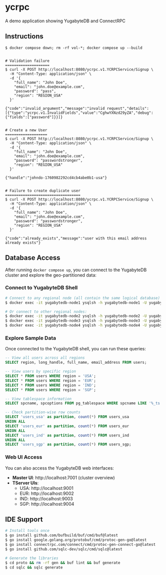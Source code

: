# ycrpc

A demo application showing YugabyteDB and ConnectRPC

## Instructions

```
$ docker compose down; rm -rf vol-*; docker compose up --build


# Validation failure
====================
$ curl -X POST http://localhost:8080/ycrpc.v1.YCRPCService/Signup \
  -H "Content-Type: application/json" \
  -d '{
    "full_name": "John Doe",
    "email": "john.doe@example.com",
    "password": "pass",
    "region": "REGION_USA"
  }'

{"code":"invalid_argument","message":"invalid request","details":[{"type":"ycrpc.v1.InvalidFields","value":"CghwYXNzd29yZA","debug":{"fields":["password"]}}]}


# Create a new User
===================
$ curl -X POST http://localhost:8080/ycrpc.v1.YCRPCService/Signup \
  -H "Content-Type: application/json" \
  -d '{
    "full_name": "John Doe",
    "email": "john.doe@example.com",
    "password": "passwordstronger",
    "region": "REGION_USA"
  }'

{"handle":"johndo-1760982292cd4cb4abe0b1-usa"}


# Failure to create duplicate user
==================================
$ curl -X POST http://localhost:8080/ycrpc.v1.YCRPCService/Signup \
  -H "Content-Type: application/json" \
  -d '{
    "full_name": "John Doe",
    "email": "john.doe@example.com",
    "password": "passwordstronger",
    "region": "REGION_USA"
  }'

{"code":"already_exists","message":"user with this email address already exists"}
```

## Database Access

After running `docker compose up`, you can connect to the YugabyteDB cluster and explore the geo-partitioned data:

### Connect to YugabyteDB Shell

```bash
# Connect to any regional node (all contain the same logical database)
$ docker exec -it yugabytedb-node1 ysqlsh -h yugabytedb-node1 -U yugabyte

# Or connect to other regional nodes:
$ docker exec -it yugabytedb-node2 ysqlsh -h yugabytedb-node2 -U yugabyte
$ docker exec -it yugabytedb-node3 ysqlsh -h yugabytedb-node3 -U yugabyte
$ docker exec -it yugabytedb-node4 ysqlsh -h yugabytedb-node4 -U yugabyte
```

### Explore Sample Data

Once connected to the YugabyteDB shell, you can run these queries:

```sql
-- View all users across all regions
SELECT region, long_handle, full_name, email_address FROM users;

-- View users by specific region
SELECT * FROM users WHERE region = 'USA';
SELECT * FROM users WHERE region = 'EUR';
SELECT * FROM users WHERE region = 'IND';
SELECT * FROM users WHERE region = 'SGP';

-- View tablespace information
SELECT spcname, spcoptions FROM pg_tablespace WHERE spcname LIKE '%_ts';

-- Check partition-wise row counts
SELECT 'users_usa' as partition, count(*) FROM users_usa
UNION ALL
SELECT 'users_eur' as partition, count(*) FROM users_eur
UNION ALL
SELECT 'users_ind' as partition, count(*) FROM users_ind
UNION ALL
SELECT 'users_sgp' as partition, count(*) FROM users_sgp;
```

### Web UI Access

You can also access the YugabyteDB web interfaces:

- **Master UI**: http://localhost:7001 (cluster overview)
- **TServer UIs**:
  - USA: http://localhost:9001
  - EUR: http://localhost:9002
  - IND: http://localhost:9003
  - SGP: http://localhost:9004

## IDE Support

```bash
# Install tools once
$ go install github.com/bufbuild/buf/cmd/buf@latest
$ go install google.golang.org/protobuf/cmd/protoc-gen-go@latest
$ go install connectrpc.com/connect/cmd/protoc-gen-connect-go@latest
$ go install github.com/sqlc-dev/sqlc/cmd/sqlc@latest

# Generate the libraries
$ cd proto && rm -rf gen && buf lint && buf generate
$ cd sqlc && sqlc generate
```
